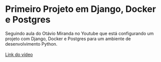 # Primeiro Projeto em Django, Docker e Postgres

Seguindo aula do Otávio Miranda no Youtube que está configurando um projeto com Django, Docker e Postgres para um ambiente de desenvolvimento Python.
<br>
<br>
[Link do vídeo](https://www.youtube.com/watch?v=UNiRHn2iusg&t=1141s)